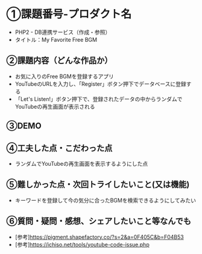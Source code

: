 # ①課題番号-プロダクト名
- PHP2 - DB連携サービス（作成・参照）
- タイトル：My Favorite Free BGM

## ②課題内容（どんな作品か）
- お気に入りのFree BGMを登録するアプリ
- YouTubeのURLを入力し、「Register」ボタン押下でデータベースに登録する
- 「Let's Listen!」ボタン押下で、登録されたデータの中からランダムでYouTubeの再生画面が表示される

## ③DEMO


## ④工夫した点・こだわった点
- ランダムでYouTubeの再生画面を表示するようにした点

## ⑤難しかった点・次回トライしたいこと(又は機能)
- キーワードを登録して今の気分に合ったBGMを検索できるようにしてみたい

## ⑥質問・疑問・感想、シェアしたいこと等なんでも
- [参考]https://pigment.shapefactory.co/?s=2&a=0F405C&b=F04B53
- [参考]https://ichiso.net/tools/youtube-code-issue.php
